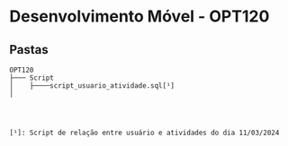 # Desenvolvimento Móvel - OPT120

## Pastas
```
OPT120
├─── Script
│    ├────script_usuario_atividade.sql[¹]
│




[¹]: Script de relação entre usuário e atividades do dia 11/03/2024
```
